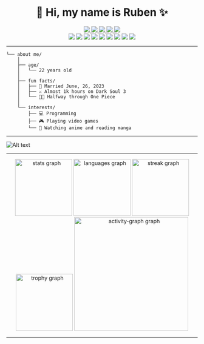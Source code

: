 <div align="center">
    <h1>
    👋 Hi, my name is Ruben ✨
    </h1>
    <a href="https://discord.gg/tendo" target="blank">
    	<img src="https://img.shields.io/badge/Discord-%237289DA.svg?logo=discord&logoColor=white"/>
    </a>
    <a href="https://instagram.com/rxality" target="blank">
    	<img src="https://img.shields.io/badge/Instagram-%23E4405F.svg?logo=Instagram&logoColor=white"/>
    </a>
    <a href="https://reddit.com/user/rxality" target="blank">
    	<img src="https://img.shields.io/badge/Reddit-%23FF4500.svg?logo=Reddit&logoColor=white"/>
    </a>
    <a href="https://twitch.tv/rxalityTV" target="blank">
    	<img src="https://img.shields.io/badge/Twitch-%239146FF.svg?logo=Twitch&logoColor=white"/>
    </a>
    <a href="https://youtube.com/@rxality" target="blank">
    	<img src="https://img.shields.io/badge/YouTube-%23FF0000.svg?logo=YouTube&logoColor=white"/>
    </a>
</div>

<div align="center">
    <img src="https://img.shields.io/badge/python-3670A0?style=plastic&logo=python&logoColor=ffdd54"/>
    <img src="https://img.shields.io/badge/typescript-%23007ACC.svg?style=plastic&logo=typescript&logoColor=white"/>
    <img src="https://img.shields.io/badge/javascript-%23323330.svg?style=plastic&logo=javascript&logoColor=%23F7DF1E"/>
    <img src="https://img.shields.io/badge/react-%2320232a.svg?style=plastic&logo=react&logoColor=%2361DAFB"/>
    <img src="https://img.shields.io/badge/node.js-6DA55F?style=plastic&logo=node.js&logoColor=white"/>
    <img src="https://img.shields.io/badge/flask-%23000.svg?style=plastic&logo=flask&logoColor=white"/>
    <img src="https://img.shields.io/badge/postgres-%23316192.svg?style=plastic&logo=postgresql&logoColor=white"/>
    <img src="https://img.shields.io/badge/sqlite-%2307405e.svg?style=plastic&logo=sqlite&logoColor=white"/>
    <img src="https://img.shields.io/badge/redis-%23DD0031.svg?style=plastic&logo=redis&logoColor=white"/>
</div>

---

```
└── about me/
    │
    ├── age/
    │   └── 22 years old
    │
    ├── fun facts/
    │   ├── 💍 Married June, 26, 2023
    │   ├── ⚔️ Almost 1k hours on Dark Soul 3
    │   └── 😵‍💫 Halfway through One Piece
    │
    └── interests/
        ├── 💻 Programming
        ├── 🎮 Playing video games
        └── 🎌 Watching anime and reading manga
```

---

![Alt text](https://spotify-recently-played-readme.vercel.app/api?user=ud4avgzdzatqhxac8cahuyhiy&width=1000&count=3)

---

<div align="center">
  <img src="https://github-readme-stats.vercel.app/api?username=rxality&hide_title=false&hide_rank=false&show_icons=true&include_all_commits=true&count_private=true&disable_animations=false&theme=dracula&locale=en&hide_border=false&order=1" height="150" alt="stats graph"  />
  <img src="https://github-readme-stats.vercel.app/api/top-langs?username=rxality&locale=en&hide_title=false&layout=compact&card_width=320&langs_count=5&theme=dracula&hide_border=false&order=2" height="150" alt="languages graph"  />
  <img src="https://streak-stats.demolab.com?user=rxality&locale=en&mode=daily&theme=dracula&hide_border=false&border_radius=5&order=3" height="150" alt="streak graph"  />
  <img src="https://github-profile-trophy.vercel.app?username=rxality&theme=dracula&column=-1&row=1&margin-w=8&margin-h=8&no-bg=false&no-frame=false&order=4" height="150" alt="trophy graph"  />
  <img src="https://github-readme-activity-graph.vercel.app/graph?username=rxality&radius=16&theme=react&area=true&order=5" height="300" alt="activity-graph graph"  />
</div>

---
